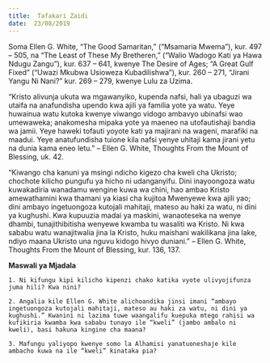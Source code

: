 ```yaml
---
title:  Tafakari Zaidi
date:  23/08/2019
---
```


Soma Ellen G. White, “The Good Samaritan,” (“Msamaria Mwema”), kur. 497 – 505, na “The Least of These My Bretheren,” (“Walio Wadogo Kati ya Hawa Ndugu Zangu”), kur. 637 – 641, kwenye The Desire of Ages; “A Great Gulf Fixed” (“Uwazi Mkubwa Usioweza Kubadilishwa”), kur. 260 – 271, “Jirani Yangu Ni Nani?” kur. 269 – 279, kwenye Lulu za Uzima.

“Kristo alivunja ukuta wa mgawanyiko, kupenda nafsi, hali ya ubaguzi wa utaifa na anafundisha upendo kwa ajili ya familia yote ya watu. Yeye huwainua watu kutoka kwenye viwango vidogo ambavyo ubinafsi wao umewaweka; anakomesha mipaka yote ya maeneo na utofautishaji bandia wa jamii. Yeye haweki tofauti yoyote kati ya majirani na wageni, marafiki na maadui. Yeye anatufundisha tuione kila nafsi yenye uhitaji kama jirani yetu na dunia kama eneo letu.” – Ellen G. White, Thoughts From the Mount of Blessing, uk. 42.

“Kiwango cha kanuni ya msingi ndicho kigezo cha kweli cha Ukristo; chochote kilicho pungufu ya hicho ni udanganyifu. Dini inayoongoza watu kuwakadiria wanadamu wengine kuwa wa chini, hao ambao Kristo amewathamini kwa thamani ya kiasi cha kujitoa Mwenyewe kwa ajili yao; dini ambayo ingetuongoza kutojali mahitaji, mateso au haki za watu, ni dini ya kughushi. Kwa kupuuzia madai ya maskini, wanaoteseka na wenye dhambi, tunajithibitisha wenyewe kwamba tu wasaliti wa Kristo. Ni kwa sababu watu wanajitwalia jina la Kristo, huku maishani wakilikana jina lake, ndiyo maana Ukristo una nguvu kidogo hivyo duniani.” – Ellen G. White, Thoughts From the Mount of Blessing, kur. 136, 137.

**Maswali ya Mjadala**

`1. Ni kifungu kipi kilicho kipenzi chako katika vyote ulivyojifunza juma hili? Kwa nini?`

`2. Angalia kile Ellen G. White alichoandika jinsi imani “ambayo ingetuongoza kutojali mahitaji, mateso au haki za watu, ni dini ya kughushi.” Kwanini ni lazima tuwe waangalifu kuepuka mtego rahisi wa kufikiria kwamba kwa sababu tunayo ile “kweli” (jambo ambalo ni kweli), basi hakuna kingine cha maana?`

`3. Mafungu yaliyopo kwenye somo la Alhamisi yanatuoneshaje kile ambacho kuwa na ile “kweli” kinataka pia?`